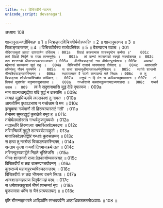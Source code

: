 ```yaml
---
title: १०८ विचित्रवीर्य-राज्यम्
unicode_script: devanagari

---
```



अध्यायः 108

शान्तनुसत्यवतीविवाहः ॥ 1 ॥ चित्राङ्गदविचित्रवीर्ययोरुत्पत्तिः ॥ 2 ॥ शान्तनुमरणम् ॥ 3 ॥ चित्राङ्गदमरणम् ॥ 4 ॥ विचित्रवीर्यस्य राज्येऽभिषेकः ॥ 5 ॥
वैशम्पायन उवाच ।	001  
`चेदिराजसुतां ज्ञात्वा दाशराजेन वर्धिताम् ।	001a  
विवाहं कारयामास शास्त्रदृष्टेन कर्मणा ॥'	001c  
ततो विवाहे निर्वृत्ते स राजा शान्तनुर्नृपः ।	002a  
तां कन्यां रूपसम्पन्नां स्वगृहे सन्न्यवेशयत् ॥	002c  
ततः शान्तनवो धीमान्सत्यवत्यामजायत ।	003a  
वीरश्चित्राङ्गदो नाम वीर्यवान्पुरुषेश्वरः ॥	003c  
अथापरं महेष्वासं सत्यवत्यां सुतं प्रभुः ।	004a  
विचित्रवीर्यं राजानं जनयामास वीर्यवान् ॥	004c  
अप्राप्तवति तस्मिंस्तु यौवनं पुरुषर्षभे ।	005a  
स राजा शान्तनुर्धीमान्कालधर्ममुपेयिवान् ॥	005c  
स्वर्गते शान्तनौ भीष्मश्चित्राङ्गदमरिन्दनम् ।	006a  
स्थापयामास वै राज्ये सत्यवत्या मते स्थितः ॥	006c  
स तु चित्राङ्गदः शौर्यात्सर्वांश्चिक्षेप पार्थिवान् ।	007a  
मनुष्यं न हि मेन स कञ्चित्सदृशमात्मनः ॥	007c  
तं क्षिपन्तं सुरांश्चैव मनुष्यानसुरांस्तथा ।	008a  
गन्धर्वराजो बलवांस्तुल्यनामाऽभ्ययात्तदा ॥	008c  
गन्धर्व उवाच ।	009  
`त्वं वै सदृशनामासि युद्धं देहि नृपात्मज ।	009a  
नाम वाऽन्यत्प्रगृह्णीष्व यदि युद्धं न दास्यसि ॥	009c  
त्वयाहं युद्धमिच्छामि त्वत्सकाशं तु नामतः ।	010a  
आगतोस्मि वृथाऽऽभाष्य न गच्छेन्नाम ते मम ॥	010c  
इत्युक्त्वा गर्जमानौ तौ हिरण्वत्यास्तटं गतौ' ।	011a  
तेनास्य सुमहद्युद्धं कुरुक्षेत्रे बभूव ह ॥	011c  
तयोर्बलवतोस्तत्र गन्धर्वकुरुमुख्ययोः ।	012a  
नद्यास्तीरे हिरण्वत्याः समास्तिस्रोऽभवद्रणः ॥	012c  
तस्मिन्विमर्दे तुमुले शस्त्रवर्षसमाकुले ।	013a  
मायाधिकोऽवधीद्वीरं गन्धर्वः कुरुसत्तमम् ॥	013c  
स हत्वा तु नरश्रेष्ठं चित्राङ्गदमरिन्दमम् ।	014a  
अन्ताय कृत्वा गन्धर्वो दिवमाचक्रमे ततः ॥	014c  
तस्मिन्पुरुषशार्दूले निहते भूरितेजसि ।	015a  
भीष्मः शान्तनवो राजा प्रेतकार्याण्यकारयत् ॥	015c  
विचित्रवीर्यं च तदा बालमप्राप्तयौवनम् ।	016a  
कुरुराज्ये महाबाहुरभ्यषिञ्चदनन्तरम् ॥	016c  
विचित्रवीर्यः स तदा भीष्मस्य वचने स्थितः ।	017a  
अन्वशासन्महाराज पितृपैतामहं पदम् ॥	017c  
स धर्मशास्त्रकुशलं भीष्मं शान्तनवं नृपः ।	018a  
पूजयामास धर्मेण स चैनं प्रत्यपालयत् ॥ ॥	018c  

इति श्रीमन्महाभारते आदिपर्वणि सम्भवपर्वणि अष्टाधिकशततमोऽध्यायः ॥ 108 ॥